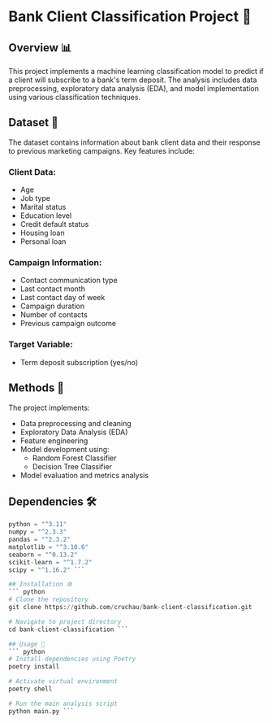 # Bank Client Classification Project 🏦

## Overview 📊
This project implements a machine learning classification model to predict if a client will subscribe to a bank's term deposit. The analysis includes data preprocessing, exploratory data analysis (EDA), and model implementation using various classification techniques.

## Dataset 📑
The dataset contains information about bank client data and their response to previous marketing campaigns. Key features include:

### Client Data:
- Age
- Job type
- Marital status
- Education level
- Credit default status
- Housing loan
- Personal loan

### Campaign Information:
- Contact communication type
- Last contact month
- Last contact day of week
- Campaign duration
- Number of contacts
- Previous campaign outcome

### Target Variable:
- Term deposit subscription (yes/no)

## Methods 🔬
The project implements:
- Data preprocessing and cleaning
- Exploratory Data Analysis (EDA)
- Feature engineering
- Model development using:
  - Random Forest Classifier
  - Decision Tree Classifier
- Model evaluation and metrics analysis

## Dependencies 🛠️
```python
python = "^3.11"
numpy = "^2.3.3"
pandas = "^2.3.2"
matplotlib = "^3.10.6"
seaborn = "^0.13.2"
scikit-learn = "^1.7.2"
scipy = "^1.16.2" ```

## Installation ⚙️
``` python
# Clone the repository
git clone https://github.com/cruchau/bank-client-classification.git

# Navigate to project directory
cd bank-client-classification ```

## Usage 🚀
``` python
# Install dependencies using Poetry
poetry install

# Activate virtual environment
poetry shell

# Run the main analysis script
python main.py ```
